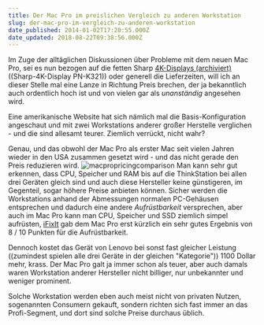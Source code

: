 ```yaml
---
title: Der Mac Pro im preislichen Vergleich zu anderen Workstation
slug: der-mac-pro-im-vergleich-zu-anderen-workstation
date_published: 2014-01-02T17:20:55.000Z
date_updated: 2018-08-22T09:38:56.000Z
---
```


Im Zuge der alltäglichen Diskussionen über Probleme mit dem neuen Mac Pro, sei es nun bezogen auf die fetten Sharp [4K-Displays (archiviert)](http://web.archive.org/web/20140105171416/http://www.giga.de:80/desktops/mac-pro/news/mac-pro-4k-sharp-display-nicht-vernuenftig-unterstuetzt/) ((Sharp-4K-Display PN-K321)) oder generell die Lieferzeiten, will ich an dieser Stelle mal eine Lanze in Richtung Preis brechen, der ja bekanntlich auch ordentlich hoch ist und von vielen gar als *unanständig* angesehen wird. 

Eine amerikanische Website hat sich nämlich mal die Basis-Konfiguration angeschaut und mit zwei Workstations anderer großer Herstelle verglichen - und die sind allesamt teurer. Ziemlich verrückt, nicht wahr?

Genau, und das obwohl der Mac Pro als erster Mac seit vielen Jahren wieder in den USA zusammen gesetzt wird - und das nicht gerade den Preis reduzieren wird.
![macpropricingcomparison](//picdump.thafaker.de/2014/01/macpropricingcomparison-580x516.jpg)
Man kann sehr gut erkennen, dass CPU, Speicher und RAM bis auf die ThinkStation bei allen drei Geräten gleich sind und auch diese Hersteller keine günstigeren, im Gegenteil, sogar höhere Preise anbieten können. Sicher werden die Workstations anhand der Abmessungen normalen PC-Gehäusen entsprechen und dadurch eine andere *Aufrüstbarkeit* versprechen, aber auch im Mac Pro kann man CPU, Speicher und SSD ziemlich simpel aufrüsten, [iFixIt](http://www.ifixit.com/Teardown/Mac+Pro+Late+2013+Teardown/20778) gab dem Mac Pro erst kürzlich ein sehr gutes Ergebnis von 8 / 10 Punkten für die Aufrüstbarkeit.

Dennoch kostet das Gerät von Lenovo bei sonst fast gleicher Leistung ((zumindest spielen alle drei Geräte in der gleichen "Kategorie")) 1100 Dollar mehr, krass. Der Mac Pro galt ja immer schon als teuer, aber auch damals waren Workstation anderer Hersteller nicht billiger, nur unbekannter und weniger prominent.

Solche Workstation werden eben auch meist nicht von privaten Nutzen, sogenannten Consumern gekauft, sondern richten sich fast immer an das Profi-Segment, und dort sind solche Preise durchaus üblich.
